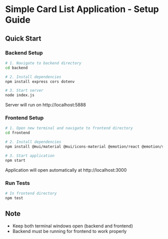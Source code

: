 # Simple Card List Application - Setup Guide

## Quick Start

### Backend Setup
```bash
# 1. Navigate to backend directory
cd backend

# 2. Install dependencies
npm install express cors dotenv

# 3. Start server
node index.js
```
Server will run on http://localhost:5888

### Frontend Setup
```bash
# 1. Open new terminal and navigate to frontend directory
cd frontend

# 2. Install dependencies
npm install @mui/material @mui/icons-material @emotion/react @emotion/styled axios

# 3. Start application
npm start
```
Application will open automatically at http://localhost:3000

### Run Tests
```bash
# In frontend directory
npm test
```

## Note
- Keep both terminal windows open (backend and frontend)
- Backend must be running for frontend to work properly